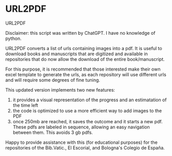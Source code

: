 # URL2PDF
URL2PDF

Disclaimer: this script was written by ChatGPT. I have no knowledge of python.

URL2PDF converts a list of urls containing images into a pdf. It is useful to download books and manuscripts that are digitized and available in repositories that do now allow the download of the entire book/manuscript.

For this purpose, it is recommended that those interested make their own excel template to generate the urls, as each repository will use different urls and will require some degrees of fine tuning. 

This updated version implements two new features:
  1. it provides a visual representation of the progress and an estimatation of the time left
  2. the code is optimized to use a more efficient way to add images to the PDF
  3. once 250mb are reached, it saves the outcome and it starts a new pdf. These pdfs are labeled in sequence, allowing an easy navigation between them. This avoids 3 gb pdfs.

Happy to provide assistance with this (for educational purposes) for the repositories of the Bib.Vatic., El Escorial, and Bologna's Colegio de España.
